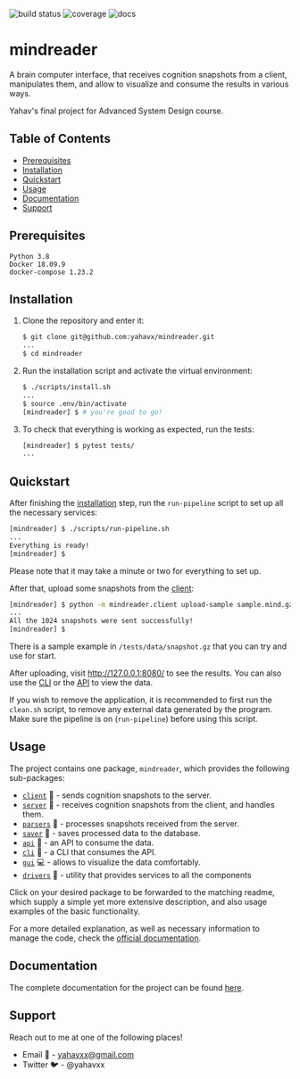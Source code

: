 ![build status](https://travis-ci.org/yahavx/mindreader.svg?branch=master)
![coverage](https://codecov.io/gh/yahavx/mindreader/branch/master/graph/badge.svg)
![docs](https://readthedocs.org/projects/mindreader/badge/?version=latest)

# mindreader

A brain computer interface, that receives cognition snapshots from a client, manipulates them, and allow to
visualize and consume the results in various ways.

Yahav's final project for Advanced System Design course.

## Table of Contents

* [Prerequisites](#prerequisites)
* [Installation](#installation)
* [Quickstart](#quickstart)
* [Usage](#usage)
* [Documentation](#documentation)
* [Support](#support)

## Prerequisites

```
Python 3.8
Docker 18.09.9
docker-compose 1.23.2
```

## Installation

1. Clone the repository and enter it:

    ```sh
    $ git clone git@github.com:yahavx/mindreader.git
    ...
    $ cd mindreader
    ```

2. Run the installation script and activate the virtual environment:

    ```sh
    $ ./scripts/install.sh
    ...
    $ source .env/bin/activate
    [mindreader] $ # you're good to go!
    ```

3. To check that everything is working as expected, run the tests:

    ```sh
    [mindreader] $ pytest tests/
    ...
    ```

## Quickstart
After finishing the [installation](#installation) step, run the `run-pipeline` script to set up all the
necessary services:

```sh
[mindreader] $ ./scripts/run-pipeline.sh
...
Everything is ready!
[mindreader] $
```

Please note that it may take a minute or two for everything to set up.

After that, upload some snapshots from the [client](/mindreader/client/README.md):
```sh
[mindreader] $ python -m mindreader.client upload-sample sample.mind.gz
...
All the 1024 snapshots were sent successfully!
[mindreader] $ 
```

There is a sample example in `/tests/data/snapshot.gz` that you can try and use for start. 

After uploading, visit http://127.0.0.1:8080/ to see the results. You can also use the [CLI](/mindreader/cli/README.md) 
or the [API](/mindreader/api/README.md) to view the data.

If you wish to remove the application, it is recommended to first run the `clean.sh` script, to remove any
external data generated by the program. Make sure the pipeline is on (`run-pipeline`) before using this script.

## Usage

The project contains one package, `mindreader`, which provides the following sub-packages:
* [`client`](/mindreader/client/README.md) :mega: - sends cognition snapshots to the server.
* [`server`](/mindreader/server/README.md) :calling: - receives cognition snapshots from the client, and handles them.
* [`parsers`](/mindreader/parsers/README.md) :hammer: - processes snapshots received from the server.
* [`saver`](/mindreader/saver/README.md) :key: - saves processed data to the database.
* [`api`](/mindreader/server/README.md) :book: - an API to consume the data.
* [`cli`](/mindreader/cli/README.md) :memo: - a CLI that consumes the API.
* [`gui`](/mindreader/gui/README.md) :computer: - allows to visualize the data comfortably.
* [`drivers`](/mindreader/drivers/README.md) :floppy_disk: - utility that provides services to all the components

Click on your desired package to be forwarded to the matching readme, which supply a simple yet more extensive 
description, and also usage examples of the basic functionality.

For a more detailed explanation, as well as necessary information to manage the code, check the
[official documentation](https://mindreader.readthedocs.io/en/latest/).

## Documentation

The complete documentation for the project can be found [here](https://mindreader.readthedocs.io/en/latest/).

## Support

Reach out to me at one of the following places!
* Email :email: - yahavxx@gmail.com
* Twitter :bird: - @yahavxx
